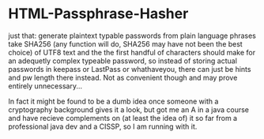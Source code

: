 # HTML-Passphrase-Hasher
just that: generate plaintext typable passwords from plain language phrases
take SHA256 (any function will do, SHA256 may have not been the best choice) 
of UTF8 text and the the first handful of characters should make for an 
adequetly complex typeable password, so instead of storing actual passwords in keepass or LastPass or whathaveyou, 
there can just be hints and pw length there instead. Not as convenient though 
and may prove entirely unnecessary... 

In fact it might be found to be a dumb idea once someone with a cryptography 
background gives it a look, but got me an A in a java course and have recieve 
complements on (at least the idea of) it so far from a professional java dev 
and a CISSP, so I am running with it.
